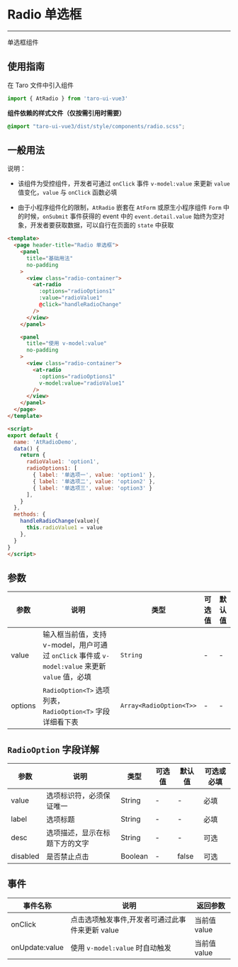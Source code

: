 # Radio 单选框

---
单选框组件

## 使用指南

在 Taro 文件中引入组件


```typescript
import { AtRadio } from 'taro-ui-vue3'
```


**组件依赖的样式文件（仅按需引用时需要）**


```scss
@import "taro-ui-vue3/dist/style/components/radio.scss";
```


## 一般用法

说明：

* 该组件为受控组件，开发者可通过 `onClick` 事件 `v-model:value` 来更新 `value` 值变化，`value` 与 `onClick` 函数必填

* 由于小程序组件化的限制，`AtRadio` 嵌套在 `AtForm` 或原生小程序组件 `Form` 中的时候，`onSubmit` 事件获得的 event 中的 `event.detail.value` 始终为空对象，开发者要获取数据，可以自行在页面的 `state` 中获取


```html
<template>
  <page header-title="Radio 单选框">
    <panel
      title="基础用法"
      no-padding
    >
      <view class="radio-container">
        <at-radio
          :options="radioOptions1"
          :value="radioValue1"
          @click="handleRadioChange"
        />
      </view>
    </panel>

    <panel
      title="使用 v-model:value"
      no-padding
    >
      <view class="radio-container">
        <at-radio
          :options="radioOptions1"
          v-model:value="radioValue1"
        />
      </view>
    </panel>
  </page>
</template>

<script>
export default {
  name: 'AtRadioDemo',
  data() {
    return {
      radioValue1: 'option1',
      radioOptions1: [
        { label: '单选项一', value: 'option1' },
        { label: '单选项二', value: 'option2' },
        { label: '单选项三', value: 'option3' }
      ],
    }
  },
  methods: {
    handleRadioChange(value){
      this.radioValue1 = value
    },
  }
}
</script>
```


## 参数

| 参数       | 说明     | 类型    | 可选值     | 默认值   |
| ---------- | ---------| ------- | ---------- | -------- |
| value | 输入框当前值，支持 v-model，用户可通过 `onClick` 事件或 `v-model:value` 来更新 `value` 值，必填   | `String`  | - | - |
| options  | `RadioOption<T>` 选项列表，`RadioOption<T>` 字段详细看下表  | `Array<RadioOption<T>>` | - | - |

## `RadioOption` 字段详解

| 参数  | 说明        | 类型    | 可选值   | 默认值   | 可选或必填
| ---------- | ------- | ------- | ---- | -------- |-------- |
| value | 选项标识符，必须保证唯一  | String  | - | - | 必填 |
| label  | 选项标题  | String | - | - | 必填|
| desc  | 选项描述，显示在标题下方的文字  | String | - | - | 可选|
| disabled  | 是否禁止点击  | Boolean | - | false | 可选|

## 事件

| 事件名称 | 说明          | 返回参数  |
|---------- |-------------- |---------- |
| onClick | 点击选项触发事件,开发者可通过此事件来更新 value | 当前值 value  |
| onUpdate:value | 使用 `v-model:value` 时自动触发 | 当前值 value  |
